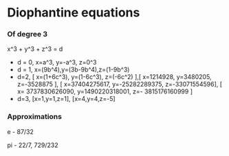 # Diophantine equations

### Of degree 3

x^3 + y^3 + z^3 = d

- d = 0, x=a^3, y=-a^3, z=0^3
- d = 1, x=(9b^4),y=(3b-9b^4),z=(1-9b^3)
- d=2, [ x=(1+6c^3), y=(1-6c^3), z=(-6c^2) ],[ x=1214928, y=3480205, z=-3528875 ], [ x=37404275617, y=-25282289375, z=-33071554596], [ x= 3737830626090, y=1490220318001, z=- 3815176160999 ]
- d=3, [x=1,y=1,z=1], [x=4,y=4,z=-5]

### Approximations

e - 87/32

pi - 22/7, 729/232

